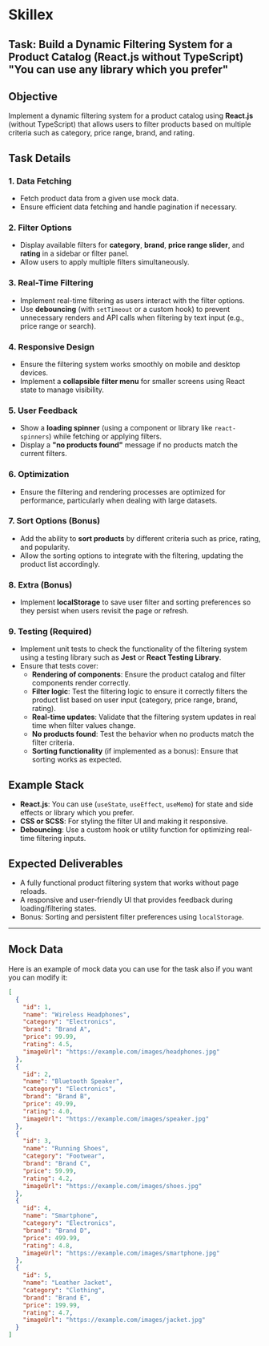 # Skillex
## Task: Build a Dynamic Filtering System for a Product Catalog (React.js without TypeScript) "You can use any library which you prefer"

## Objective
Implement a dynamic filtering system for a product catalog using **React.js** (without TypeScript) that allows users to filter products based on multiple criteria such as category, price range, brand, and rating.

## Task Details

### 1. Data Fetching
- Fetch product data from a given use mock data.
- Ensure efficient data fetching and handle pagination if necessary.

### 2. Filter Options
- Display available filters for **category**, **brand**, **price range slider**, and **rating** in a sidebar or filter panel.
- Allow users to apply multiple filters simultaneously.

### 3. Real-Time Filtering
- Implement real-time filtering as users interact with the filter options.
- Use **debouncing** (with `setTimeout` or a custom hook) to prevent unnecessary renders and API calls when filtering by text input (e.g., price range or search).

### 4. Responsive Design
- Ensure the filtering system works smoothly on mobile and desktop devices.
- Implement a **collapsible filter menu** for smaller screens using React state to manage visibility.

### 5. User Feedback
- Show a **loading spinner** (using a component or library like `react-spinners`) while fetching or applying filters.
- Display a **"no products found"** message if no products match the current filters.

### 6. Optimization
- Ensure the filtering and rendering processes are optimized for performance, particularly when dealing with large datasets.

### 7. Sort Options (Bonus)
- Add the ability to **sort products** by different criteria such as price, rating, and popularity.
- Allow the sorting options to integrate with the filtering, updating the product list accordingly.

### 8. Extra (Bonus)
- Implement **localStorage** to save user filter and sorting preferences so they persist when users revisit the page or refresh.

### 9. Testing (Required)
- Implement unit tests to check the functionality of the filtering system using a testing library such as **Jest** or **React Testing Library**.
- Ensure that tests cover:
  - **Rendering of components**: Ensure the product catalog and filter components render correctly.
  - **Filter logic**: Test the filtering logic to ensure it correctly filters the product list based on user input (category, price range, brand, rating).
  - **Real-time updates**: Validate that the filtering system updates in real time when filter values change.
  - **No products found**: Test the behavior when no products match the filter criteria.
  - **Sorting functionality** (if implemented as a bonus): Ensure that sorting works as expected.

## Example Stack
- **React.js**: You can use (`useState`, `useEffect`, `useMemo`) for state and side effects or library which you prefer.
- **CSS or SCSS**: For styling the filter UI and making it responsive.
- **Debouncing**: Use a custom hook or utility function for optimizing real-time filtering inputs.

## Expected Deliverables
- A fully functional product filtering system that works without page reloads.
- A responsive and user-friendly UI that provides feedback during loading/filtering states.
- Bonus: Sorting and persistent filter preferences using `localStorage`.

---

## Mock Data

Here is an example of mock data you can use for the task also if you want you can modify it:

```json
[
  {
    "id": 1,
    "name": "Wireless Headphones",
    "category": "Electronics",
    "brand": "Brand A",
    "price": 99.99,
    "rating": 4.5,
    "imageUrl": "https://example.com/images/headphones.jpg"
  },
  {
    "id": 2,
    "name": "Bluetooth Speaker",
    "category": "Electronics",
    "brand": "Brand B",
    "price": 49.99,
    "rating": 4.0,
    "imageUrl": "https://example.com/images/speaker.jpg"
  },
  {
    "id": 3,
    "name": "Running Shoes",
    "category": "Footwear",
    "brand": "Brand C",
    "price": 59.99,
    "rating": 4.2,
    "imageUrl": "https://example.com/images/shoes.jpg"
  },
  {
    "id": 4,
    "name": "Smartphone",
    "category": "Electronics",
    "brand": "Brand D",
    "price": 499.99,
    "rating": 4.8,
    "imageUrl": "https://example.com/images/smartphone.jpg"
  },
  {
    "id": 5,
    "name": "Leather Jacket",
    "category": "Clothing",
    "brand": "Brand E",
    "price": 199.99,
    "rating": 4.7,
    "imageUrl": "https://example.com/images/jacket.jpg"
  }
]

